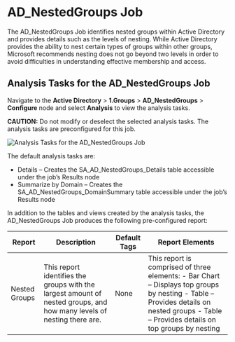 # AD_NestedGroups Job

The AD_NestedGroups Job identifies nested groups within Active Directory and provides details such
as the levels of nesting. While Active Directory provides the ability to nest certain types of
groups within other groups, Microsoft recommends nesting does not go beyond two levels in order to
avoid difficulties in understanding effective membership and access.

## Analysis Tasks for the AD_NestedGroups Job

Navigate to the **Active Directory** > **1.Groups** > **AD_NestedGroups** > **Configure** node and
select **Analysis** to view the analysis tasks.

**CAUTION:** Do not modify or deselect the selected analysis tasks. The analysis tasks are
preconfigured for this job.

![Analysis Tasks for the AD_NestedGroups Job](/img/product_docs/accessanalyzer/solutions/exchange/distributionlists/membershipanalysis/nestedgroupsanalysis.webp)

The default analysis tasks are:

- Details – Creates the SA_AD_NestedGroups_Details table accessible under the job’s Results node
- Summarize by Domain – Creates the SA_AD_NestedGroups_DomainSummary table accessible under the
  job’s Results node

In addition to the tables and views created by the analysis tasks, the AD_NestedGroups Job produces
the following pre-configured report:

| Report        | Description                                                                                                           | Default Tags | Report Elements                                                                                                                                                                          |
| ------------- | --------------------------------------------------------------------------------------------------------------------- | ------------ | ---------------------------------------------------------------------------------------------------------------------------------------------------------------------------------------- |
| Nested Groups | This report identifies the groups with the largest amount of nested groups, and how many levels of nesting there are. | None         | This report is comprised of three elements: - Bar Chart – Displays top groups by nesting - Table – Provides details on nested groups - Table – Provides details on top groups by nesting |
